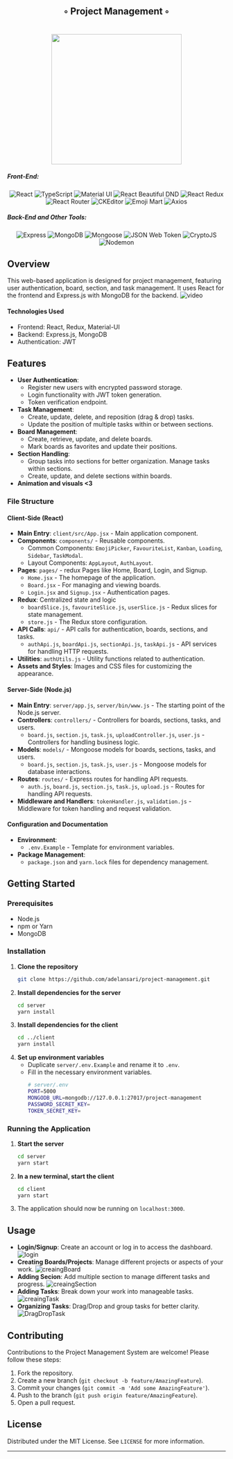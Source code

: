 <div align="center">
<h2>◦ Project Management ◦</h2>
<h1 align="center">
<img src="./assets/Avatar.png" width="300" />
<br>
</h1>

<h5 align="left">Front-End:</h5>
<p align="center">
<img src="https://img.shields.io/badge/React-v18.2.0-gray?logo=react&logoColor=white&labelColor=61DAFB" alt="React" />
<img src="https://img.shields.io/badge/TypeScript-v5.2.2-gray?logo=TypeScript&logoColor=white&labelColor=blue" alt="TypeScript" />
<img src="https://img.shields.io/badge/Material%20UI-v5.8.6-gray?logo=material-ui&logoColor=white&labelColor=0081CB" alt="Material UI" />
<img src="https://img.shields.io/badge/React%20Beautiful%20DND-v13.1.0-gray?logo=react-beautiful-dnd&logoColor=white&labelColor=FF4785" alt="React Beautiful DND" />
<img src="https://img.shields.io/badge/React%20Redux-v8.0.2-gray?logo=react-redux&logoColor=white&labelColor=764ABC" alt="React Redux" />
<img src="https://img.shields.io/badge/React%20Router-v6.3.0-gray?logo=react-router&logoColor=white&labelColor=CA4245" alt="React Router" />
<img src="https://img.shields.io/badge/CKEditor-v34.2.0-gray?logo=ckeditor&logoColor=white&labelColor=1DABE2" alt="CKEditor" />
<img src="https://img.shields.io/badge/Emoji%20Mart-v3.0.1-gray?logo=emoji-mart&logoColor=white&labelColor=FCEA2B" alt="Emoji Mart" />
<img src="https://img.shields.io/badge/Axios-v0.27.2-gray?logo=axios&logoColor=white&labelColor=671DDF" alt="Axios" />
</p>

<h5 align="left">Back-End and Other Tools:</h5>
<p align="center">
<img src="https://img.shields.io/badge/Express-v4.18.2-gray?logo=express&logoColor=white&labelColor=000000" alt="Express" />
<img src="https://img.shields.io/badge/MongoDB-v6.3.0-gray?logo=mongodb&logoColor=white&labelColor=47A248" alt="MongoDB" />
<img src="https://img.shields.io/badge/Mongoose-v7.0.3-gray?logo=mongoose&logoColor=white&labelColor=880000" alt="Mongoose" />
<img src="https://img.shields.io/badge/JSON%20Web%20Token-v9.0.0-gray?logo=json-web-tokens&logoColor=white&labelColor=000000" alt="JSON Web Token" />
<img src="https://img.shields.io/badge/CryptoJS-v4.1.1-gray?logo=crypto-js&logoColor=white&labelColor=FF9900" alt="CryptoJS" />
<img src="https://img.shields.io/badge/Nodemon-v2.0.22-gray?logo=nodemon&logoColor=white&labelColor=76D04B" alt="Nodemon" />
</p>
</div>

## Overview
This web-based application is designed for project management, featuring user authentication, board, section, and task management. It uses React for the frontend and Express.js with MongoDB for the backend.
![video](./assets/ProjectGO.gif)


#### Technologies Used
- Frontend: React, Redux, Material-UI
- Backend: Express.js, MongoDB
- Authentication: JWT

## Features
- **User Authentication**:
  - Register new users with encrypted password storage.
  - Login functionality with JWT token generation.
  - Token verification endpoint.
- **Task Management**:
  - Create, update, delete, and reposition (drag & drop) tasks.
  - Update the position of multiple tasks within or between sections.
- **Board Management**:
  - Create, retrieve, update, and delete boards.
  - Mark boards as favorites and update their positions.
- **Section Handling**:
  - Group tasks into sections for better organization. Manage tasks within sections.
  - Create, update, and delete sections within boards.
- **Animation and visuals <3**


### File Structure
#### Client-Side (React)

- **Main Entry**: `client/src/App.jsx` - Main application component.
- **Components**: `components/` - Reusable components.
  - Common Components: `EmojiPicker`, `FavouriteList`, `Kanban`, `Loading`, `Sidebar`, `TaskModal`.
  - Layout Components: `AppLayout`, `AuthLayout`.
- **Pages**:  `pages/` - redux Pages like Home, Board, Login, and Signup.
  - `Home.jsx` - The homepage of the application.
  - `Board.jsx` - For managing and viewing boards.
  - `Login.jsx` and `Signup.jsx` - Authentication pages.
- **Redux**: Centralized state and logic 
  - `boardSlice.js`, `favouriteSlice.js`, `userSlice.js` - Redux slices for state management.
  - `store.js` - The Redux store configuration.
- **API Calls**: `api/` - API calls for authentication, boards, sections, and tasks.
  - `authApi.js`, `boardApi.js`, `sectionApi.js`, `taskApi.js` - API services for handling HTTP requests.
- **Utilities**: `authUtils.js` - Utility functions related to authentication.
- **Assets and Styles**: Images and CSS files for customizing the appearance.

#### Server-Side (Node.js)

- **Main Entry**: `server/app.js`, `server/bin/www.js` - The starting point of the Node.js server.
- **Controllers**: `controllers/` -  Controllers for boards, sections, tasks, and users.
  - `board.js`, `section.js`, `task.js`, `uploadController.js`, `user.js` - Controllers for handling business logic.
- **Models**: `models/` -  Mongoose models for boards, sections, tasks, and users.
  - `board.js`, `section.js`, `task.js`, `user.js` - Mongoose models for database interactions.
- **Routes**: `routes/` -  Express routes for handling API requests.
  - `auth.js`, `board.js`, `section.js`, `task.js`, `upload.js` - Routes for handling API requests.
- **Middleware and Handlers**: `tokenHandler.js`, `validation.js` - Middleware for token handling and request validation.


#### Configuration and Documentation

- **Environment**: 
  - `.env.Example` - Template for environment variables.
- **Package Management**: 
  - `package.json` and `yarn.lock` files for dependency management.



## Getting Started

### Prerequisites
- Node.js
- npm or Yarn
- MongoDB

### Installation
1. **Clone the repository**
   ```bash
   git clone https://github.com/adelansari/project-management.git
   ```
2. **Install dependencies for the server**
   ```bash
   cd server
   yarn install
   ```
3. **Install dependencies for the client**
   ```bash
   cd ../client
   yarn install
   ```
4. **Set up environment variables**
   - Duplicate `server/.env.Example` and rename it to `.env`.
   - Fill in the necessary environment variables.
        ```bash
        # server/.env
        PORT=5000
        MONGODB_URL=mongodb://127.0.0.1:27017/project-management
        PASSWORD_SECRET_KEY=
        TOKEN_SECRET_KEY=
        ```

### Running the Application
1. **Start the server**
   ```bash
   cd server
   yarn start
   ```
2. **In a new terminal, start the client**
   ```bash
   cd client
   yarn start
   ```
3. The application should now be running on `localhost:3000`.

## Usage
- **Login/Signup**: Create an account or log in to access the dashboard.
  ![login](./assets/login.png)
- **Creating Boards/Projects**: Manage different projects or aspects of your work.
  ![creaingBoard](assets/CreatingProjects.png)
- **Adding Secion**: Add multiple section to manage different tasks and progress.
  ![creaingSection](assets/addSection.jpg)
- **Adding Tasks**: Break down your work into manageable tasks.
  ![creaingTask](assets/addTask.jpg)
- **Organizing Tasks**: Drag/Drop and group tasks for better clarity.
  ![DragDropTask](assets/DragDropTask.jpg)

## Contributing
Contributions to the Project Management System are welcome! Please follow these steps:
1. Fork the repository.
2. Create a new branch (`git checkout -b feature/AmazingFeature`).
3. Commit your changes (`git commit -m 'Add some AmazingFeature'`).
4. Push to the branch (`git push origin feature/AmazingFeature`).
5. Open a pull request.

## License
Distributed under the MIT License. See `LICENSE` for more information.

---
